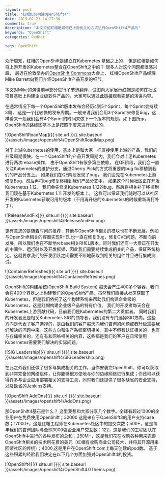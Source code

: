 ```yaml
---
layout: post
title: "红帽如何构建OpenShift4"
date: 2019-02-23 14:27:36
comments: true
description: "本文介绍红帽是如何已上游优先的方式进行OpenShift4产品的"
keywords: "OpenShift"
categories: Redhat

tags: OpenShift
---
```


众所周知，红帽的OpenShift是建立在Kubernetes 基础之上的， 但是红帽是如何将上游开发的Kubernetes整合在OpenShift之中的？ 很多人对这个问题都很感兴趣， 最近在伦敦举办的[OpenShift Commons](https://commons.openshift.org/)大会上， 红帽OpenShift产品经理 Mike Barrett向我们介绍OpenShift产品开发的细节。

本文对Mike的演讲前半部分进行了节选翻译，试图向大家展示红帽是如何在社区项目基础上构建企业级软件产品的，大家可以通过[此链接](https://www.youtube.com/watch?v=dYcArJHEBZ8)观看完整的演讲内容。

在通常情况下每一个OpenShift版本发布会经历4到5个Sprint，每个Sprint会持续3周， 这是一个比较快的发布周期。一般来说我们会用3个Sprint来修复bug，这样看来一般我们会有4个Sprint的时间来做下一个版本的规划。如下图所示，OpenShift的路线图基本上是按照季度来进行规划的。

![OpenShiftRoadMap]({{ site.url }}{{ site.baseurl }}/assets/images/openshift4/OpenShiftRoadMap.png)

对于上游Kubernetes的使用，基本上是和大家一样直接使用上游的产品，我们的升级周期很快。在一个OpenShift的产品开发周期内，我们会对上游Kubernetes进行两次rebase操作， 由于OpenShift有很多第三依赖， 在QE阶段，我们会一直关注Kubernetes的维护分支，通过Cherry Pick的方式将重要的bug fix移植到我们的产品分支上。 如果我们在QE阶段发现了bug， 我们会先在Kubernetes上游修复Bug，然后再将bug修复移植到我们产品分支中。 如果这个时候社区正在开发Kubernetes 1.12， 我们会先修复Kubernetes 1.12的bug，然后将相关补丁移植到我们现在基于Kubernetes 1.11 开发的版本上。 这样可以保证我们随时可以从社区开发的Kubernetes获取可用的版本（不用再升级的Kubernetes的时候重新再打补丁）。

![ReleaseAndFix]({{ site.url }}{{ site.baseurl }}/assets/images/openshift4/ReleaseAndFix.png)

更有意思的是随着时间的推荐，其他与OpenShift相关的模块也在不断发展，例如与OpenShift相关的容器实现RHEL也一直在修复Bug，修复CVE问题，不断向前发展，所以我们也在不断地rebase相关RHEL版本。同时我们还有一大票正在开发的中间件、运行时以及开发框架，因此我们需要持续集成相关的产品，保证系统稳定。这就要求我们的开发团队之间需要不断地获取到相关的组件并且进行集成测试。

![ContainerRefreshes]({{ site.url }}{{ site.baseurl }}/assets/images/openshift4/ContainerRefreshes.png)

OpenShift的构建系统(OpenShift Build System) 每天会产生400多个容器，我们会在400个容器之上构建我们的OpenShift产品，虽然我们直接从社区获取了Kubernetes，但是我们依托了这个构建系统来帮助我们构建企业级的Kubernetes，这是红帽构建企业级产品的特有价值。 我们的开发者每天会在Kubernetes上游贡献代码，目前我们是Kubernetes的第二大贡献者。 同时我们的开发者还是相关Kubernetes SIG的领导者，我们没有专门选择SIG方向，这些方向是代表了客户选择的，是由我们的客户每天向我们咨询的问题或者升级需要我们解决的问题中来。这些方向和生产系统密切相关，其中不但有认证相关的，也有与存储相关的，还有有和网络相关的内容，这些都是我们的客户在日常使用Kubernetes需要我们解决的实际问题。  

![SIG Leadership]({{ site.url }}{{ site.baseurl }}/assets/images/openshift4/SIGLeadership.png)

在此之外我们还做了很多与集成相关的工作。当你安装完OpenShift，你可以获取到非常完备的网络组件，让你能够很方便地与你的边缘网络进行集成；你还可以获得许多与企业应用部署相关的支持工具，同时我们还提供了很多缺省的安全支持， 以及缺省的Jenkins支持。

![OpenShift AddOns]({{ site.url }}{{ site.baseurl }}/assets/images/openshift4/AddOns.png)

那OpenShift4基石是什么？ 这里我想和大家分享几个数字。全球有超过1000的企业用户在免费使用OpenShift；32000 这是来自于OpenShift3的用户支持case数；17000+，这是红帽工程师在Kubernetes社区中的提交次数；500+，这是每年我们的咨询团队与全球3000强企业用户交互数；122，这是我们的工程团队在OpenShift中进行的各种发布的总和；250M+，这是我们花在收购各种用来完善OpenShift相关的技术所花费的美元（红帽有收购商业公司技术，并将其开源用来回馈社区的传统）；4000,这是用户在OpenShift.com上每天创建的pod数。 基于这些积累的经验我们决定在以下几个方面加强对OpenShift4的投资。

![OpenShift4]({{ site.url }}{{ site.baseurl }}/assets/images/openshift4/OpenShift4.0Thems.png)

